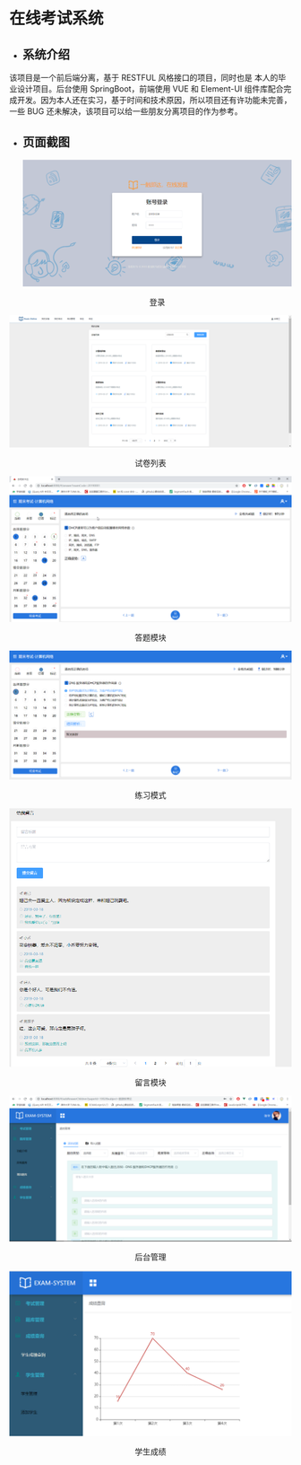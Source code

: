 # 在线考试系统

* ## 系统介绍

该项目是一个前后端分离，基于 RESTFUL 风格接口的项目，同时也是 本人的毕业设计项目。后台使用 SpringBoot，前端使用 VUE 和 Element-UI 组件库配合完成开发。因为本人还在实习，基于时间和技术原因，所以项目还有许功能未完善，一些 BUG 还未解决，该项目可以给一些朋友分离项目的作为参考。


* ## 页面截图
  ![登录](.\img\登录.png)

  <center>登录</center>

![试卷列表](.\img\试卷列表.png)

<center>试卷列表</center>

![答题模块](.\img\答题模块.png)

<center>答题模块</center>

![练习模式](.\img\练习模式.png)

<center>练习模式</center>

![留言模块](./img\留言模块.png)

<center>留言模块<center/>

![后台管理](.\img\后台管理.png)

<center>后台管理</center>

![学生成绩](.\img\学生成绩折线图.png)

<center>学生成绩</center>